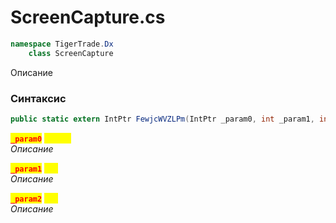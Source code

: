 
# ScreenCapture.cs
```csharp
namespace TigerTrade.Dx  
    class ScreenCapture
```

Описание

### Синтаксис
```csharp
public static extern IntPtr FewjcWVZLPm(IntPtr _param0, int _param1, int _param2)
```

<mark style="color:red;">**`_param0`**</mark> <mark style="color:yellow;">`IntPtr`</mark>  
 *Описание*  
  
<mark style="color:red;">**`_param1`**</mark> <mark style="color:yellow;">`int`</mark>  
 *Описание*  
  
<mark style="color:red;">**`_param2`**</mark> <mark style="color:yellow;">`int`</mark>  
 *Описание*  
  

                    
                    